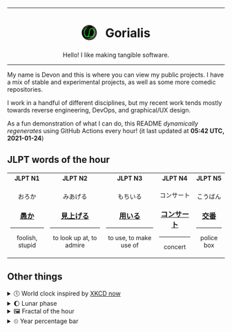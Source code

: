 ***

<h1 align="center">
<sub>
    <img src="readme/resources/avatar.png" height="36">
</sub>
&nbsp;
Gorialis
</h1>
<p align="center">
Hello! I like making tangible software.
</p>

***

My name is Devon and this is where you can view my public projects. I have a mix of stable and experimental projects, as well as some more comedic repositories.

I work in a handful of different disciplines, but my recent work tends mostly towards reverse engineering, DevOps, and graphical/UX design.

As a fun demonstration of what I can do, this README *dynamically regenerates* using GitHub Actions every hour! (it last updated at **05:42 UTC, 2021-01-24**)

<h2>JLPT words of the hour</h2>
<table>
    <tr>
        <th>JLPT N1</th>
        <th>JLPT N2</th>
        <th>JLPT N3</th>
        <th>JLPT N4</th>
        <th>JLPT N5</th>
    </tr>
    <tr>
        <td>
            <p align="center">おろか</p>
            <h3 align="center"><b><a href="https://jisho.org/search/%E6%84%9A%E3%81%8B">愚か</a></b></h3>
            <hr>
            <p align="center">foolish,<wbr> stupid</p>
        </td>
        <td>
            <p align="center">みあげる</p>
            <h3 align="center"><b><a href="https://jisho.org/search/%E8%A6%8B%E4%B8%8A%E3%81%92%E3%82%8B">見上げる</a></b></h3>
            <hr>
            <p align="center">to look up at,<wbr> to admire</p>
        </td>
        <td>
            <p align="center">もちいる</p>
            <h3 align="center"><b><a href="https://jisho.org/search/%E7%94%A8%E3%81%84%E3%82%8B">用いる</a></b></h3>
            <hr>
            <p align="center">to use,<wbr> to make use of</p>
        </td>
        <td>
            <p align="center">コンサート</p>
            <h3 align="center"><b><a href="https://jisho.org/search/%E3%82%B3%E3%83%B3%E3%82%B5%E3%83%BC%E3%83%88">コンサート</a></b></h3>
            <hr>
            <p align="center">concert</p>
        </td>
        <td>
            <p align="center">こうばん</p>
            <h3 align="center"><b><a href="https://jisho.org/search/%E4%BA%A4%E7%95%AA">交番</a></b></h3>
            <hr>
            <p align="center">police box</p>
        </td>
    </tr>
</table>

<h2>Other things</h2>
<details>
<summary>🕔  World clock inspired by <a href="https://xkcd.com/now">XKCD now</a></summary>

> <img src="generated/now.png" width="512">

</details>
<details>
<summary>🌔 Lunar phase</summary>

The moon is approximately 39.39% through its phase (Waxing Gibbous).

</details>
<details>
<summary>&#x1f5bc; Fractal of the hour</summary>

> <img src="generated/fractal.png" width="512">

</details>
<details>
<summary>&#x23f2; Year percentage bar</summary>
<pre><code>2021 [█▁▁▁▁▁▁▁▁▁▁▁▁▁▁▁▁▁▁▁] 6.37%</code></pre>
</details>
